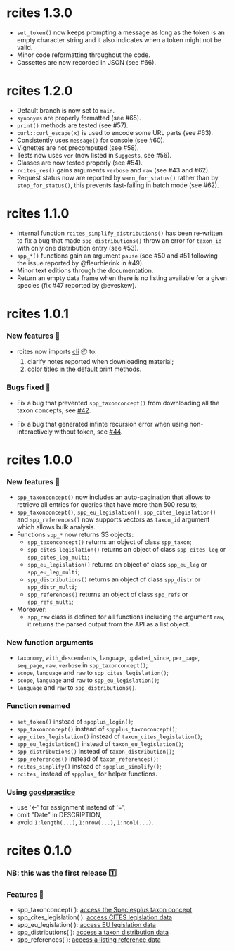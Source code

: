 # rcites 1.3.0

* `set_token()` now keeps prompting a message as long as the token is an empty 
character string and it also indicates when a token might not be valid.
* Minor code reformatting throughout the code. 
* Cassettes are now recorded in JSON (see #66).

# rcites 1.2.0

* Default branch is now set to `main`.
* `synonyms` are properly formatted (see #65).
* `print()` methods are tested (see #57).
* `curl::curl_escape(x)` is used to encode some URL parts (see #63).
* Consistently uses `message()` for console (see #60).
* Vignettes are not precomputed (see #58).
* Tests now uses `vcr` (now listed in `Suggests`, see #56).
* Classes are now tested properly (see #54).
* `rcites_res()` gains arguments `verbose` and `raw` (see #43 and #62).
* Request status now are reported by `warn_for_status()` rather than by `stop_for_status()`, this prevents fast-failing in batch mode (see #62).


# rcites 1.1.0

* Internal function `rcites_simplify_distributions()` has been re-written to fix a bug that made `spp_distributions()` throw an error for `taxon_id` with only one distribution entry (see #53).
* `spp_*()` functions gain an argument `pause` (see #50 and #51 following the issue reported by @fleurhierink in #49).
* Minor text editions through the documentation.
* Return an empty data frame when there is no listing available for a given species (fix #47 reported by @eveskew).


# rcites 1.0.1

### New features :art:

* rcites now imports [cli](https://github.com/r-lib/cli) :package: to:
  1. clarify notes reported when downloading material;
  2. color titles in the default print methods.


### Bugs fixed :bug:

* Fix a bug that prevented `spp_taxonconcept()` from downloading all the taxon
concepts, see [#42](https://github.com/ropensci/rcites/issues/42).

* Fix a bug that generated infinte recursion error when using non-interactively without token, see [#44](https://github.com/ropensci/rcites/issues/44).


# rcites 1.0.0

### New features :art:

  - `spp_taxonconcept()` now includes an auto-pagination that allows to retrieve
  all entries for queries that have more than 500 results;
  - `spp_taxonconcept()`, `spp_eu_legislation()`, `spp_cites_legislation()` and  `spp_references()` now supports vectors as `taxon_id` argument which allows
  bulk analysis.
  - Functions `spp_*` now returns S3 objects:
    - `spp_taxonconcept()` returns an object of class `spp_taxon`;
    - `spp_cites_legislation()` returns an object of class `spp_cites_leg` or `spp_cites_leg_multi`;
    - `spp_eu_legislation()` returns an object of class `spp_eu_leg` or `spp_eu_leg_multi`;
    - `spp_distributions()` returns an object of class `spp_distr` or `spp_distr_multi`;
    - `spp_references()` returns an object of class `spp_refs` or `spp_refs_multi`;
  - Moreover:
    - `spp_raw` class is defined for all functions including the argument `raw`,
    it returns the parsed output from the API as a list object.   


### New function arguments

  - `taxonomy`, `with_descendants`, `language`, `updated_since`, `per_page`,
  `seq_page`, `raw`, `verbose` in `spp_taxonconcept()`;
  - `scope`, `language` and `raw` to `spp_cites_legislation()`;
  - `scope`, `language` and `raw` to `spp_eu_legislation()`;
  - `language` and `raw` to `spp_distributions()`.

### Function renamed

  - `set_token()` instead of `sppplus_login()`;
  - `spp_taxonconcept()` instead of `sppplus_taxonconcept()`;
  - `spp_cites_legislation()` instead of `taxon_cites_legislation()`;
  - `spp_eu_legislation()` instead of `taxon_eu_legislation()`;
  - `spp_distributions()` instead of `taxon_distribution()`;
  - `spp_references()` instead of `taxon_references()`;
  - `rcites_simplify()` instead of `sppplus_simplify()`;
  - `rcites_` instead of `sppplus_` for helper functions.

### Using [goodpractice](https://github.com/MangoTheCat/goodpractice)

  - use '<-' for assignment instead of '=',
  - omit "Date" in DESCRIPTION,
  - avoid `1:length(...)`, `1:nrow(...)`, `1:ncol(...)`.



# rcites 0.1.0

### NB: this was the first release :one:


### Features :art:

- spp_taxonconcept( ): [access the Speciesplus taxon concept](https://api.speciesplus.net/documentation/v1/taxon_concepts/index.html)
- spp_cites_legislation( ): [access CITES legislation data](https://api.speciesplus.net/documentation/v1/cites_legislation/index.html)
- spp_eu_legislation( ): [access EU legislation data](https://api.speciesplus.net/documentation/v1/eu_legislation/index.html)
- spp_distributions( ): [access a taxon distribution data](https://api.speciesplus.net/documentation/v1/distributions/index.html)
- spp_references( ): [access a listing reference data](https://api.speciesplus.net/documentation/v1/references/index.html)
